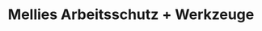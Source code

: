 ---
title: "Mellies Arbeitsschutz + Werkzeuge"
url: /osnabrueck/mellies-arbeitsschutz-werkzeuge/
shop: Kleidung
---